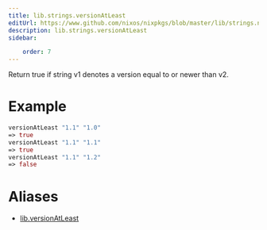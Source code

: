 ```yaml
---
title: lib.strings.versionAtLeast
editUrl: https://www.github.com/nixos/nixpkgs/blob/master/lib/strings.nix#L988C20
description: lib.strings.versionAtLeast
sidebar:

    order: 7
---
```


Return true if string v1 denotes a version equal to or newer than v2.

# Example

```nix
versionAtLeast "1.1" "1.0"
=> true
versionAtLeast "1.1" "1.1"
=> true
versionAtLeast "1.1" "1.2"
=> false
```


# Aliases

- [lib.versionAtLeast](/nix-doc-comments/reference/lib/lib-versionAtLeast)


